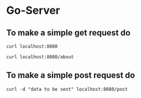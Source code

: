 # Go-Server
## To make a simple get request do
    curl localhost:8080
  
    curl localhost:8080/about
  
## To make a simple post request do

    curl -d "data to be sent" localhost:8080/post
